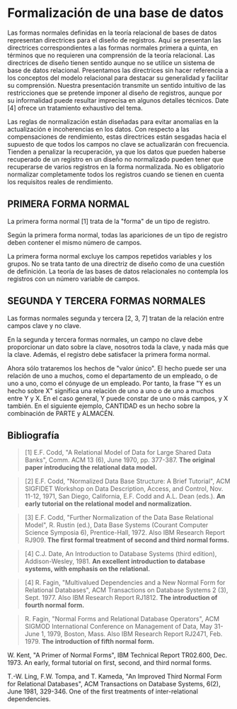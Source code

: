 # Formalización de una base de datos

Las formas normales definidas en la teoría relacional de bases de datos representan directrices para el diseño de registros. Aquí se presentan las directrices correspondientes a las formas normales primera a quinta, en términos que no requieren una comprensión de la teoría relacional. Las directrices de diseño tienen sentido aunque no se utilice un sistema de base de datos relacional. Presentamos las directrices sin hacer referencia a los conceptos del modelo relacional para destacar su generalidad y facilitar su comprensión. Nuestra presentación transmite un sentido intuitivo de las restricciones que se pretende imponer al diseño de registros, aunque por su informalidad puede resultar imprecisa en algunos detalles técnicos. Date [4] ofrece un tratamiento exhaustivo del tema.

Las reglas de normalización están diseñadas para evitar anomalías en la actualización e incoherencias en los datos. Con respecto a las compensaciones de rendimiento, estas directrices están sesgadas hacia el supuesto de que todos los campos no clave se actualizarán con frecuencia. Tienden a penalizar la recuperación, ya que los datos que pueden haberse recuperado de un registro en un diseño no normalizado pueden tener que recuperarse de varios registros en la forma normalizada. No es obligatorio normalizar completamente todos los registros cuando se tienen en cuenta los requisitos reales de rendimiento.

## PRIMERA FORMA NORMAL
La primera forma normal [1] trata de la "forma" de un tipo de registro.

Según la primera forma normal, todas las apariciones de un tipo de registro deben contener el mismo número de campos.

La primera forma normal excluye los campos repetidos variables y los grupos. No se trata tanto de una directriz de diseño como de una cuestión de definición. La teoría de las bases de datos relacionales no contempla los registros con un número variable de campos.

## SEGUNDA Y TERCERA FORMAS NORMALES
Las formas normales segunda y tercera [2, 3, 7] tratan de la relación entre campos clave y no clave.

En la segunda y tercera formas normales, un campo no clave debe proporcionar un dato sobre la clave, nosotros toda la clave, y nada más que la clave. Además, el registro debe satisfacer la primera forma normal.

Ahora sólo trataremos los hechos de "valor único". El hecho puede ser una relación de uno a muchos, como el departamento de un empleado, o de uno a uno, como el cónyuge de un empleado. Por tanto, la frase "Y es un hecho sobre X" significa una relación de uno a uno o de uno a muchos entre Y y X. En el caso general, Y puede constar de uno o más campos, y X también. En el siguiente ejemplo, CANTIDAD es un hecho sobre la combinación de PARTE y ALMACÉN.



## Bibliografía

> [1] E.F. Codd, "A Relational Model of Data for Large Shared Data Banks", Comm. ACM 13 (6), June 1970, pp. 377-387.
**The original paper introducing the relational data model.**

> [2] E.F. Codd, "Normalized Data Base Structure: A Brief Tutorial", ACM SIGFIDET Workshop on Data Description, Access, and Control, Nov. 11-12, 1971, San Diego, California, E.F. Codd and A.L. Dean (eds.).
**An early tutorial on the relational model and normalization.**

> [3] E.F. Codd, "Further Normalization of the Data Base Relational Model", R. Rustin (ed.), Data Base Systems (Courant Computer Science Symposia 6), Prentice-Hall, 1972. Also IBM Research Report RJ909.
**The first formal treatment of second and third normal forms.**

> [4] C.J. Date, An Introduction to Database Systems (third edition), Addison-Wesley, 1981.
**An excellent introduction to database systems, with emphasis on the relational.**

>  [4] R. Fagin, "Multivalued Dependencies and a New Normal Form for Relational Databases", ACM Transactions on Database Systems 2 (3), Sept. 1977. Also IBM Research Report RJ1812.
**The introduction of fourth normal form.**

> R. Fagin, "Normal Forms and Relational Database Operators", ACM SIGMOD International Conference on Management of Data, May 31-June 1, 1979, Boston, Mass. Also IBM Research Report RJ2471, Feb. 1979.
**The introduction of fifth normal form.**

W. Kent, "A Primer of Normal Forms", IBM Technical Report TR02.600, Dec. 1973.
An early, formal tutorial on first, second, and third normal forms.

T.-W. Ling, F.W. Tompa, and T. Kameda, "An Improved Third Normal Form for Relational Databases", ACM Transactions on Database Systems, 6(2), June 1981, 329-346.
One of the first treatments of inter-relational dependencies.